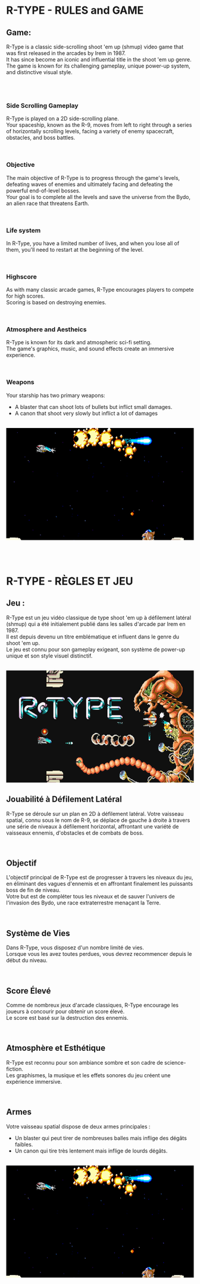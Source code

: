# R-TYPE - RULES and GAME

## Game:

R-Type is a classic side-scrolling shoot 'em up (shmup) video game that was first released in the arcades by Irem in 1987. 
<br/>
It has since become an iconic and influential title in the shoot 'em up genre. 
<br/>
The game is known for its challenging gameplay, unique power-up system, and distinctive visual style.

<br/>
<br/>

### Side Scrolling Gameplay

R-Type is played on a 2D side-scrolling plane. 
<br/>
Your spaceship, known as the R-9, moves from left to right through a series of horizontally scrolling levels, facing a variety of enemy spacecraft, obstacles, and boss battles.

<br/>

### Objective

The main objective of R-Type is to progress through the game's levels, defeating waves of enemies and ultimately facing and defeating the powerful end-of-level bosses. 
<br/>
Your goal is to complete all the levels and save the universe from the Bydo, an alien race that threatens Earth.

<br/>

### Life system

In R-Type, you have a limited number of lives, and when you lose all of them, you'll need to restart at the beginning of the level.

<br/>

### Highscore

As with many classic arcade games, R-Type encourages players to compete for high scores. 
<br/>
Scoring is based on destroying enemies.

<br/>

### Atmosphere and Aestheics

R-Type is known for its dark and atmospheric sci-fi setting. 
<br/>
The game's graphics, music, and sound effects create an immersive experience.

<br/>

### Weapons

Your starship has two primary weapons: 
- A blaster that can shoot lots of bullets but inflict small damages.
- A canon that shoot very slowly but inflict a lot of damages

<br/>

<img src="assets/rtype_gameplay.png" width="600" height="300px">

<br/>
<br/>
<br/>
<br/>


# R-TYPE - RÈGLES ET JEU

## Jeu :

R-Type est un jeu vidéo classique de type shoot 'em up à défilement latéral (shmup) qui a été initialement publié dans les salles d'arcade par Irem en 1987. 
<br/>
Il est depuis devenu un titre emblématique et influent dans le genre du shoot 'em up. 
<br/>
Le jeu est connu pour son gameplay exigeant, son système de power-up unique et son style visuel distinctif.

<br/>

<img src="assets/rtype.jpg" width="600" height="300px">

<br/>

## Jouabilité à Défilement Latéral

R-Type se déroule sur un plan en 2D à défilement latéral. Votre vaisseau spatial, connu sous le nom de R-9, se déplace de gauche à droite à travers une série de niveaux à défilement horizontal, affrontant une variété de vaisseaux ennemis, d'obstacles et de combats de boss.

<br/>

## Objectif

L'objectif principal de R-Type est de progresser à travers les niveaux du jeu, en éliminant des vagues d'ennemis et en affrontant finalement les puissants boss de fin de niveau. 
<br/>
Votre but est de compléter tous les niveaux et de sauver l'univers de l'invasion des Bydo, une race extraterrestre menaçant la Terre.

<br/>

## Système de Vies

Dans R-Type, vous disposez d'un nombre limité de vies. 
<br/>
Lorsque vous les avez toutes perdues, vous devrez recommencer depuis le début du niveau.

<br/>

## Score Élevé

Comme de nombreux jeux d'arcade classiques, R-Type encourage les joueurs à concourir pour obtenir un score élevé. 
<br/>
Le score est basé sur la destruction des ennemis.

<br/>

## Atmosphère et Esthétique

R-Type est reconnu pour son ambiance sombre et son cadre de science-fiction. 
<br/>
Les graphismes, la musique et les effets sonores du jeu créent une expérience immersive.

<br/>

## Armes

Votre vaisseau spatial dispose de deux armes principales :
- Un blaster qui peut tirer de nombreuses balles mais inflige des dégâts faibles.
- Un canon qui tire très lentement mais inflige de lourds dégâts.

<br/>

<img src="assets/rtype_gameplay.png" width="600" height="300px">

<br/>
